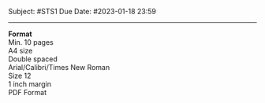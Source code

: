 Subject: #STS1
Due Date: #2023-01-18 23:59

---

**Format**  
Min. 10 pages  
A4 size  
Double spaced  
Arial/Calibri/Times New Roman  
Size 12  
1 inch margin   
PDF Format